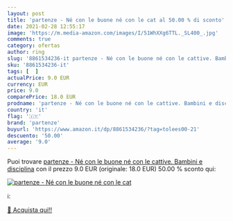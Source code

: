 ```yaml
---
layout: post
title: 'partenze - Né con le buone né con le cat al 50.00 % di sconto'
date: 2021-02-28 12:55:17
image: 'https://m.media-amazon.com/images/I/51WhXXg6TTL._SL400_.jpg'
comments: true
category: ofertas
author: ring
slug: '8861534236-it partenze - Né con le buone né con le cattive. Bambini e...'
sku: '8861534236-it'
tags: [  ]
actualPrice: 9.0 EUR
currency: EUR
price: 9.0
comparePrice: 18.0 EUR
prodname: 'partenze - Né con le buone né con le cattive. Bambini e disciplina'
country: 'it'
flag: '🇮🇹'
brand: 'partenze'
buyurl: 'https://www.amazon.it/dp/8861534236/?tag=tolees00-21'
descuento: '50.00'
average: '9.0'
---
```


Puoi trovare [partenze - Né con le buone né con le cattive. Bambini e disciplina](https://www.amazon.it/dp/8861534236/?tag=tolees00-21) con il prezzo 9.0 EUR (originale: 18.0 EUR) 50.00 % sconto qui:

[![partenze - Né con le buone né con le cat](https://m.media-amazon.com/images/I/51WhXXg6TTL._SL400_.jpg)](https://www.amazon.it/dp/8861534236/?tag=tolees00-21)

ℹ️:


[🛒 Acquista qui!!](https://www.amazon.it/dp/8861534236/?tag=tolees00-21)
